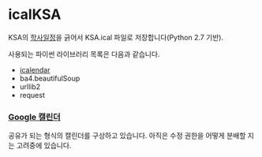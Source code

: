 # icalKSA

KSA의 [학사일정](https://ksa.hs.kr/SchoolEvent/Index/135?year=2018&month=7)을 긁어서 KSA.ical 파일로 저장합니다(Python 2.7 기반).

사용되는 파이썬 라이브러리 목록은 다음과 같습니다.

- [icalendar](https://icalendar.readthedocs.io/en/latest/index.html)
- ba4.beautifulSoup
- urllib2
- request


### [Google 캘린더](https://calendar.google.com/calendar/embed?src=a20e79kgr8uknlqtl8t51de6q8%40group.calendar.google.com&ctz=Asia%2FSeoul)

공유가 되는 형식의 캘린더를 구상하고 있습니다. 아직은 수정 권한을 어떻게 분배할 지는 고려중에 있습니다.

